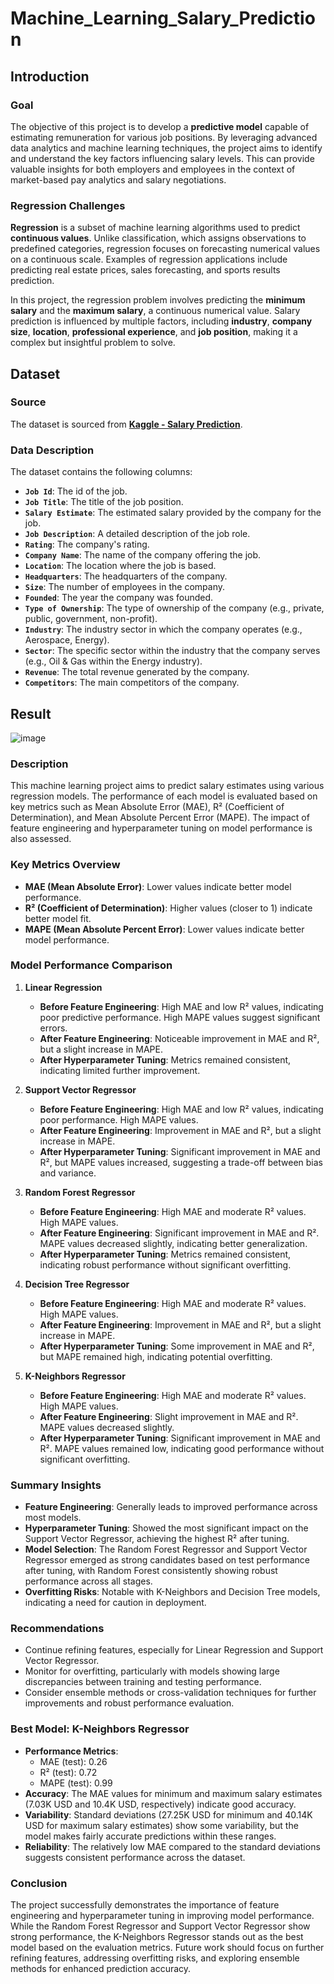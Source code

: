 # Machine_Learning_Salary_Prediction

## **Introduction**

### **Goal**

The objective of this project is to develop a **predictive model** capable of estimating remuneration for various job positions. By leveraging advanced data analytics and machine learning techniques, the project aims to identify and understand the key factors influencing salary levels. This can provide valuable insights for both employers and employees in the context of market-based pay analytics and salary negotiations.

### **Regression Challenges**

**Regression** is a subset of machine learning algorithms used to predict **continuous values**. Unlike classification, which assigns observations to predefined categories, regression focuses on forecasting numerical values on a continuous scale. Examples of regression applications include predicting real estate prices, sales forecasting, and sports results prediction.

In this project, the regression problem involves predicting the **minimum salary** and the **maximum salary**, a continuous numerical value. Salary prediction is influenced by multiple factors, including **industry**, **company size**, **location**, **professional experience**, and **job position**, making it a complex but insightful problem to solve.

## **Dataset**

### **Source**

The dataset is sourced from [**Kaggle - Salary Prediction**](https://www.kaggle.com/datasets/thedevastator/jobs-dataset-from-glassdoor).

### **Data Description**

The dataset contains the following columns:
- **`Job Id`**: The id of the job. 
- **`Job Title`**: The title of the job position.
- **`Salary Estimate`**: The estimated salary provided by the company for the job.
- **`Job Description`**: A detailed description of the job role.
- **`Rating`**: The company's rating.
- **`Company Name`**: The name of the company offering the job.
- **`Location`**: The location where the job is based.
- **`Headquarters`**: The headquarters of the company.
- **`Size`**: The number of employees in the company.
- **`Founded`**: The year the company was founded.
- **`Type of Ownership`**: The type of ownership of the company (e.g., private, public, government, non-profit).
- **`Industry`**: The industry sector in which the company operates (e.g., Aerospace, Energy).
- **`Sector`**: The specific sector within the industry that the company serves (e.g., Oil & Gas within the Energy industry).
- **`Revenue`**: The total revenue generated by the company.
- **`Competitors`**: The main competitors of the company.

## **Result**

![image](https://github.com/user-attachments/assets/670ff5ad-f8e1-4aed-881b-8f29c9fdfe09)


### **Description**
This machine learning project aims to predict salary estimates using various regression models. The performance of each model is evaluated based on key metrics such as Mean Absolute Error (MAE), R² (Coefficient of Determination), and Mean Absolute Percent Error (MAPE). The impact of feature engineering and hyperparameter tuning on model performance is also assessed.

### **Key Metrics Overview**
- **MAE (Mean Absolute Error)**: Lower values indicate better model performance.
- **R² (Coefficient of Determination)**: Higher values (closer to 1) indicate better model fit.
- **MAPE (Mean Absolute Percent Error)**: Lower values indicate better model performance.

### **Model Performance Comparison**

1. **Linear Regression**
   - **Before Feature Engineering**: High MAE and low R² values, indicating poor predictive performance. High MAPE values suggest significant errors.
   - **After Feature Engineering**: Noticeable improvement in MAE and R², but a slight increase in MAPE.
   - **After Hyperparameter Tuning**: Metrics remained consistent, indicating limited further improvement.

2. **Support Vector Regressor**
   - **Before Feature Engineering**: High MAE and low R² values, indicating poor performance. High MAPE values.
   - **After Feature Engineering**: Improvement in MAE and R², but a slight increase in MAPE.
   - **After Hyperparameter Tuning**: Significant improvement in MAE and R², but MAPE values increased, suggesting a trade-off between bias and variance.

3. **Random Forest Regressor**
   - **Before Feature Engineering**: High MAE and moderate R² values. High MAPE values.
   - **After Feature Engineering**: Significant improvement in MAE and R². MAPE values decreased slightly, indicating better generalization.
   - **After Hyperparameter Tuning**: Metrics remained consistent, indicating robust performance without significant overfitting.

4. **Decision Tree Regressor**
   - **Before Feature Engineering**: High MAE and moderate R² values. High MAPE values.
   - **After Feature Engineering**: Improvement in MAE and R², but a slight increase in MAPE.
   - **After Hyperparameter Tuning**: Some improvement in MAE and R², but MAPE remained high, indicating potential overfitting.

5. **K-Neighbors Regressor**
   - **Before Feature Engineering**: High MAE and moderate R² values. High MAPE values.
   - **After Feature Engineering**: Slight improvement in MAE and R². MAPE values decreased slightly.
   - **After Hyperparameter Tuning**: Significant improvement in MAE and R². MAPE values remained low, indicating good performance without significant overfitting.

### **Summary Insights**
- **Feature Engineering**: Generally leads to improved performance across most models.
- **Hyperparameter Tuning**: Showed the most significant impact on the Support Vector Regressor, achieving the highest R² after tuning.
- **Model Selection**: The Random Forest Regressor and Support Vector Regressor emerged as strong candidates based on test performance after tuning, with Random Forest consistently showing robust performance across all stages.
- **Overfitting Risks**: Notable with K-Neighbors and Decision Tree models, indicating a need for caution in deployment.

### **Recommendations**
- Continue refining features, especially for Linear Regression and Support Vector Regressor.
- Monitor for overfitting, particularly with models showing large discrepancies between training and testing performance.
- Consider ensemble methods or cross-validation techniques for further improvements and robust performance evaluation.

### **Best Model: K-Neighbors Regressor**
- **Performance Metrics**: 
  - MAE (test): 0.26
  - R² (test): 0.72
  - MAPE (test): 0.99
- **Accuracy**: The MAE values for minimum and maximum salary estimates (7.03K USD and 10.4K USD, respectively) indicate good accuracy.
- **Variability**: Standard deviations (27.25K USD for minimum and 40.14K USD for maximum salary estimates) show some variability, but the model makes fairly accurate predictions within these ranges.
- **Reliability**: The relatively low MAE compared to the standard deviations suggests consistent performance across the dataset.

### **Conclusion**
The project successfully demonstrates the importance of feature engineering and hyperparameter tuning in improving model performance. While the Random Forest Regressor and Support Vector Regressor show strong performance, the K-Neighbors Regressor stands out as the best model based on the evaluation metrics. Future work should focus on further refining features, addressing overfitting risks, and exploring ensemble methods for enhanced prediction accuracy.
